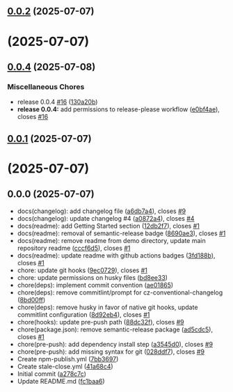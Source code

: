 ## [0.0.2](https://github.com/admcfarland/ngx-mat-datepicker-pack/compare/v0.0.1...v0.0.2) (2025-07-07)



#  (2025-07-07)



## [0.0.4](https://github.com/admcfarland/ngx-mat-datepicker-pack/compare/v0.0.3...v0.0.4) (2025-07-08)


### Miscellaneous Chores

* release 0.0.4 [#16](https://github.com/admcfarland/ngx-mat-datepicker-pack/issues/16) ([130a20b](https://github.com/admcfarland/ngx-mat-datepicker-pack/commit/130a20b3009e58a9369689fa533bbca98a2b6ab3))
* **release 0.0.4:** add permissions to release-please workflow ([e0bf4ae](https://github.com/admcfarland/ngx-mat-datepicker-pack/commit/e0bf4aea69e02549f9043d6561c1e76eb2a04655)), closes [#16](https://github.com/admcfarland/ngx-mat-datepicker-pack/issues/16)

## [0.0.1](https://github.com/admcfarland/ngx-mat-datepicker-pack/compare/v0.0.3...v0.0.1) (2025-07-07)



#  (2025-07-07)



## 0.0.0 (2025-07-07)

* docs(changelog): add changelog file ([a6db7a4](https://github.com/admcfarland/ngx-mat-datepicker-pack/commit/a6db7a4)), closes [#9](https://github.com/admcfarland/ngx-mat-datepicker-pack/issues/9)
* docs(changelog): update changelog #4 ([a0872a4](https://github.com/admcfarland/ngx-mat-datepicker-pack/commit/a0872a4)), closes [#4](https://github.com/admcfarland/ngx-mat-datepicker-pack/issues/4)
* docs(readme): add Getting Started section ([12db2f7](https://github.com/admcfarland/ngx-mat-datepicker-pack/commit/12db2f7)), closes [#1](https://github.com/admcfarland/ngx-mat-datepicker-pack/issues/1)
* docs(readme): removal of semantic-release badge ([8690ae3](https://github.com/admcfarland/ngx-mat-datepicker-pack/commit/8690ae3)), closes [#1](https://github.com/admcfarland/ngx-mat-datepicker-pack/issues/1)
* docs(readme): remove readme from demo directory, update main repository readme ([cccf6d5](https://github.com/admcfarland/ngx-mat-datepicker-pack/commit/cccf6d5)), closes [#1](https://github.com/admcfarland/ngx-mat-datepicker-pack/issues/1)
* docs(readme): update readme with github actions badges ([3fd188b](https://github.com/admcfarland/ngx-mat-datepicker-pack/commit/3fd188b)), closes [#1](https://github.com/admcfarland/ngx-mat-datepicker-pack/issues/1)
* chore: update git hooks ([9ec0729](https://github.com/admcfarland/ngx-mat-datepicker-pack/commit/9ec0729)), closes [#1](https://github.com/admcfarland/ngx-mat-datepicker-pack/issues/1)
* chore: update permissions on husky files ([bd8ee33](https://github.com/admcfarland/ngx-mat-datepicker-pack/commit/bd8ee33))
* chore(deps): implement commit convention ([ae01865](https://github.com/admcfarland/ngx-mat-datepicker-pack/commit/ae01865))
* chore(deps): remove commitlint/prompt for cz-conventional-changelog ([8bd00ff](https://github.com/admcfarland/ngx-mat-datepicker-pack/commit/8bd00ff))
* chore(deps): remove husky in favor of native git hooks, update commitlint configuration ([8d92eb4](https://github.com/admcfarland/ngx-mat-datepicker-pack/commit/8d92eb4)), closes [#1](https://github.com/admcfarland/ngx-mat-datepicker-pack/issues/1)
* chore(hooks): update pre-push path ([88dc32f](https://github.com/admcfarland/ngx-mat-datepicker-pack/commit/88dc32f)), closes [#9](https://github.com/admcfarland/ngx-mat-datepicker-pack/issues/9)
* chore(package.json): remove semantic-release package ([ad5cdc5](https://github.com/admcfarland/ngx-mat-datepicker-pack/commit/ad5cdc5)), closes [#1](https://github.com/admcfarland/ngx-mat-datepicker-pack/issues/1)
* chore(pre-push): add dependency install step ([a3545d0](https://github.com/admcfarland/ngx-mat-datepicker-pack/commit/a3545d0)), closes [#9](https://github.com/admcfarland/ngx-mat-datepicker-pack/issues/9)
* chore(pre-push): add missing syntax for git ([028ddf7](https://github.com/admcfarland/ngx-mat-datepicker-pack/commit/028ddf7)), closes [#9](https://github.com/admcfarland/ngx-mat-datepicker-pack/issues/9)
* Create npm-publish.yml ([7bb3697](https://github.com/admcfarland/ngx-mat-datepicker-pack/commit/7bb3697))
* Create stale-close.yml ([41a68c4](https://github.com/admcfarland/ngx-mat-datepicker-pack/commit/41a68c4))
* Initial commit ([a278c7c](https://github.com/admcfarland/ngx-mat-datepicker-pack/commit/a278c7c))
* Update README.md ([fc1baa6](https://github.com/admcfarland/ngx-mat-datepicker-pack/commit/fc1baa6))

